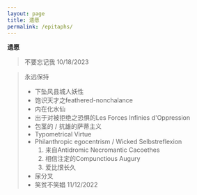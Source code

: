 ```yaml
---
layout: page
title: 遗愿
permalink: /epitaphs/
---
```

**遗愿**

> 不要忘记我 10/18/2023


> 永远保持
>    - 下坠风县城人妖性
>    - 饱识天才之feathered-nonchalance
>    - 内在化水仙
>    - 出于对被拒绝之恐惧的Les Forces Infinies d'Oppression
>    - 包茎的 / 抗雄的萨蒂主义
>    - Typometrical Virtue
>    - Philanthropic egocentrism / Wicked Selbstreflexion
>        1. 来自Antidromic Necromantic Cacoethes
>        2. 相信注定的Compunctious Augury
>        3. 爱比恨长久
>    - 尿分叉
>    - 笑贫不笑娼
> 11/12/2022
  
